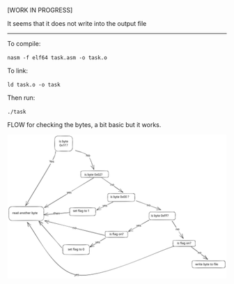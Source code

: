 [WORK IN PROGRESS]

It seems that it does not write into the output file

---

To compile:

`nasm -f elf64 task.asm -o task.o`

To link:

`ld task.o -o task`

Then run:

`./task`

FLOW for checking the bytes, a bit basic but it works.

<img src="./flow.svg">
